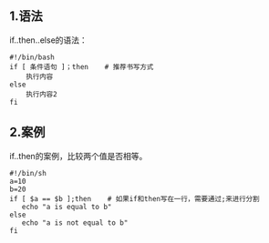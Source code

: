 ## 1.语法
if..then..else的语法：

```
#!/bin/bash
if [ 条件语句 ]；then    # 推荐书写方式
    执行内容
else
    执行内容2
fi
```
## 2.案例
if..then的案例，比较两个值是否相等。
```
#!/bin/sh
a=10
b=20
if [ $a == $b ];then    # 如果if和then写在一行，需要通过;来进行分割
   echo "a is equal to b"
else
   echo "a is not equal to b"
fi
```










